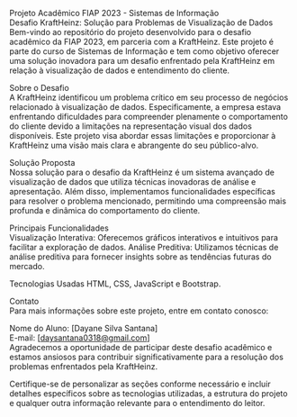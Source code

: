 Projeto Acadêmico FIAP 2023 - Sistemas de Informação  
Desafio KraftHeinz: Solução para Problemas de Visualização de Dados  
Bem-vindo ao repositório do projeto desenvolvido para o desafio acadêmico da FIAP 2023, em parceria com a KraftHeinz. Este projeto é parte do curso de Sistemas de Informação e tem como objetivo oferecer uma solução inovadora para um desafio enfrentado pela KraftHeinz em relação à visualização de dados e entendimento do cliente.

Sobre o Desafio  
A KraftHeinz identificou um problema crítico em seu processo de negócios relacionado à visualização de dados. Especificamente, a empresa estava enfrentando dificuldades para compreender plenamente o comportamento do cliente devido a limitações na representação visual dos dados disponíveis. Este projeto visa abordar essas limitações e proporcionar à KraftHeinz uma visão mais clara e abrangente do seu público-alvo.

Solução Proposta  
Nossa solução para o desafio da KraftHeinz é um sistema avançado de visualização de dados que utiliza técnicas inovadoras de análise e apresentação. Além disso, implementamos funcionalidades específicas para resolver o problema mencionado, permitindo uma compreensão mais profunda e dinâmica do comportamento do cliente.

Principais Funcionalidades  
Visualização Interativa: Oferecemos gráficos interativos e intuitivos para facilitar a exploração de dados.
Análise Preditiva: Utilizamos técnicas de análise preditiva para fornecer insights sobre as tendências futuras do mercado.

Tecnologias Usadas 
HTML, CSS, JavaScript e Bootstrap.

Contato  
Para mais informações sobre este projeto, entre em contato conosco:
  
Nome do Aluno: [Dayane Silva Santana]  
E-mail: [daysantana0318@gmail.com]  
Agradecemos a oportunidade de participar deste desafio acadêmico e estamos ansiosos para contribuir significativamente para a resolução dos problemas enfrentados pela KraftHeinz.

Certifique-se de personalizar as seções conforme necessário e incluir detalhes específicos sobre as tecnologias utilizadas, a estrutura do projeto e qualquer outra informação relevante para o entendimento do leitor.
